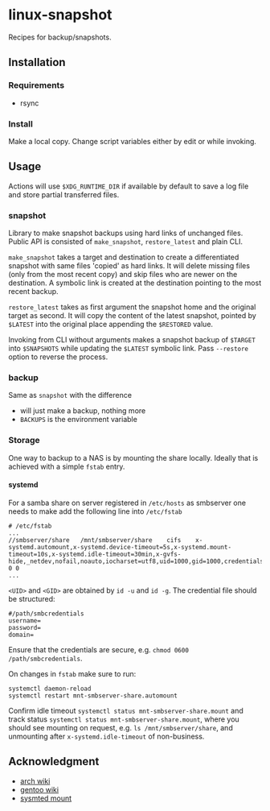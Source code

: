 # linux-snapshot

Recipes for backup/snapshots.

## Installation

### Requirements

- rsync

### Install

Make a local copy. Change script variables either by edit or while invoking.

## Usage

Actions will use `$XDG_RUNTIME_DIR` if available by default to save a log file
and store partial transferred files.

### snapshot

Library to make snapshot backups using hard links of unchanged files.
Public API is consisted of `make_snapshot`, `restore_latest` and plain CLI.

`make_snapshot` takes a target and destination to create a differentiated snapshot
with same files 'copied' as hard links. It will delete missing files (only from
the most recent copy) and skip files who are newer on the destination. A symbolic
link is created at the destination pointing to the most recent backup.

`restore_latest` takes as first argument the snapshot home and the original
target as second. It will copy the content of the latest snapshot, pointed by
`$LATEST` into the original place appending the `$RESTORED` value.

Invoking from CLI without arguments makes a snapshot backup of `$TARGET` into
`$SNAPSHOTS` while updating the `$LATEST` symbolic link. Pass `--restore` option
to reverse the process.

### backup

Same as `snapshot` with the difference

- will just make a backup, nothing more
- `BACKUPS` is the environment variable

### Storage

One way to backup to a NAS is by mounting the share locally. Ideally that is
achieved with a simple `fstab` entry.

#### systemd

For a samba share on server registered in `/etc/hosts` as smbserver one needs to
make add the following line into `/etc/fstab`

```
# /etc/fstab
...
//smbserver/share   /mnt/smbserver/share    cifs    x-systemd.automount,x-systemd.device-timeout=5s,x-systemd.mount-timeout=10s,x-systemd.idle-timeout=30min,x-gvfs-hide,_netdev,nofail,noauto,iocharset=utf8,uid=1000,gid=1000,credentials=/path/smbcredentials 0 0
...
```

`<UID>` and `<GID>` are obtained by `id -u` and `id -g`. The credential file
should be structured:

```
#/path/smbcredentials
username=
password=
domain=
```

Ensure that the credentials are secure, e.g. `chmod 0600 /path/smbcredentials`.

On changes in `fstab` make sure to run:

```
systemctl daemon-reload
systemctl restart mnt-smbserver-share.automount
```

Confirm idle timeout `systemctl status mnt-smbserver-share.mount` and track
status `systemctl status mnt-smbserver-share.mount`, where you should see
mounting on request, e.g. `ls /mnt/smbserver/share`, and unmounting after `x-systemd.idle-timeout`
of non-business.

## Acknowledgment

- [arch wiki](https://wiki.archlinux.org/title/rsync)
- [gentoo wiki](https://wiki.gentoo.org/wiki/Rsync)
- [sysmted mount](https://www.freedesktop.org/software/systemd/man/latest/systemd.mount.html)
